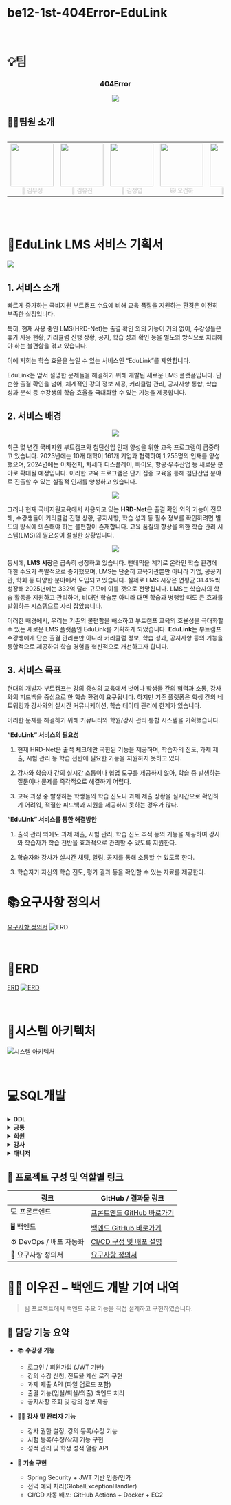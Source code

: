 # be12-1st-404Error-EduLink
<br>

# 💡팀

<div align=center>
  <h3>404Error</h3>
  <img src="./images/team.png" /> <br>
</div>

## 🤼‍♂️팀원 소개 

<div style="display: flex; justify-content: center;">
  <table  align="center">
    <tbody>
      <tr>
        <td align="center"><a href="https://github.com/museongkim0" style="text-decoration: none; color: lightgray;"><img src="./images/팀원소개/ms.jpg" width="100px;" height="100px;" background-size="cover;" alt=""/><br /><sub><b> 🐯 김무성</b></sub></a><br /></td>
        <td align="center"><a href="https://github.com/kuj7882" style="text-decoration: none; color: lightgray;"><img src="./images/팀원소개/yj.jpg" width="100px;"  alt=""/><br /><sub><b> 🐶 김유진</b></sub></a><br /></td>
        <td align="center"><a href="https://github.com/GoodLeaf" style="text-decoration: none; color: lightgray;"><img src="./images/팀원소개/jy.png" width="100px;" height="100px;" alt=""/><br /><sub><b> 🐺 김정엽</b></sub></a><br /></td>
        <td align="center"><a href="https://github.com/gunha0405" style="text-decoration: none; color: lightgray;"><img src="./images/팀원소개/gh.jpg" width="100px;" alt=""/><br /><sub><b> 🐱 오건하</b></sub></a><br /></td>
        <td align="center"><a href="https://github.com/leewoojin12" style="text-decoration: none; color: lightgray;"><img src="./images/팀원소개/wj.jpg" width="100px;" alt=""/><br /><sub><b> 🦁 이우진</b></sub></a><br /></td>
      </tr>
    </tbody>
  </table>
</div>
<br>

<br>
<!--
<div align=center>
	<h2>📚 Tech Stack 📚</h2>
	<p>✨ Platforms & Languages ✨</p>
</div>
<div align="center">
	<br>
	<img src="https://img.shields.io/badge/SpringBoot-6DB33F?style=flat&logo=SpringBoot&logoColor=white" />
        <img src="https://img.shields.io/badge/Java-007396?style=flat&logo=Conda-Forge&logoColor=white" />
	<br>
	<img src="https://img.shields.io/badge/MariaDB-003545?style=flat&logo=MariaDB&logoColor=white" />
</div>
<br>
<div align=center>
	<h2>🛠 Tools 🛠</h2>
</div>
<div align=center>
	<img src="https://img.shields.io/badge/IntelliJIDEA-000000.svg?style=flat&logo=intellij-idea&logoColor=white" />
	<img src="https://img.shields.io/badge/GitHub-181717?style=flat&logo=GitHub&logoColor=white" />
</div>
<br>
<br>
-->

# 📌EduLink LMS 서비스 기획서
<img src="./images/service.png" /> <br>

## 1. 서비스 소개

빠르게 증가하는 국비지원 부트캠프 수요에 비해 교육 품질을 지원하는 환경은 여전히 부족한 실정입니다.  
 
특히, 현재 사용 중인 LMS(HRD-Net)는 출결 확인 외의 기능이 거의 없어, 수강생들은 휴가 사용 현황, 커리큘럼 진행 상황, 공지, 학습 성과 확인 등을 별도의 방식으로 처리해야 하는 불편함을 겪고 있습니다.  

이에 저희는 학습 효율을 높일 수 있는 서비스인 “EduLink”를 제안합니다.  

EduLink는 앞서 설명한 문제들을 해결하기 위해 개발된 새로운 LMS 플랫폼입니다. 단순한 출결 확인을 넘어, 체계적인 강의 정보 제공, 커리큘럼 관리, 공지사항 통합, 학습 성과 분석 등 수강생의 학습 효율을 극대화할 수 있는 기능을 제공합니다.

## 2. 서비스 배경

<div style="text-align: center;">
  <img src="./images/background1.png" /> <br>
</div>

최근 몇 년간 국비지원 부트캠프와 첨단산업 인재 양성을 위한 교육 프로그램이 급증하고 있습니다. 2023년에는 10개 대학이 161개 기업과 협력하여 1,255명의 인재를 양성했으며, 2024년에는 이차전지, 차세대 디스플레이, 바이오, 항공·우주산업 등 새로운 분야로 확대될 예정입니다. 이러한 교육 프로그램은 단기 집중 교육을 통해 첨단산업 분야로 진출할 수 있는 실질적 인재를 양성하고 있습니다.

<div style="text-align: center;">
  <img src="./images/background2.png" /> <br>
</div>

그러나 현재 국비지원교육에서 사용되고 있는 **HRD-Net**은 출결 확인 외의 기능이 전무해, 수강생들이 커리큘럼 진행 상황, 공지사항, 학습 성과 등 필수 정보를 확인하려면 별도의 방식에 의존해야 하는 불편함이 존재합니다. 교육 품질의 향상을 위한 학습 관리 시스템(LMS)의 필요성이 절실한 상황입니다.

<div style="text-align: center;">
  <img src="./images/background3.png" /> <br>
</div>

동시에, **LMS 시장**은 급속히 성장하고 있습니다. 팬데믹을 계기로 온라인 학습 환경에 대한 수요가 폭발적으로 증가했으며, LMS는 단순히 교육기관뿐만 아니라 기업, 공공기관, 학회 등 다양한 분야에서 도입되고 있습니다. 실제로 LMS 시장은 연평균 31.4%씩 성장해 2025년에는 332억 달러 규모에 이를 것으로 전망됩니다. LMS는 학습자의 학습 활동을 지원하고 관리하며, 비대면 학습뿐 아니라 대면 학습과 병행할 때도 큰 효과를 발휘하는 시스템으로 자리 잡았습니다.

이러한 배경에서, 우리는 기존의 불편함을 해소하고 부트캠프 교육의 효율성을 극대화할 수 있는 새로운 LMS 플랫폼인 EduLink를 기획하게 되었습니다. **EduLink**는 부트캠프 수강생에게 단순 출결 관리뿐만 아니라 커리큘럼 정보, 학습 성과, 공지사항 등의 기능을 통합적으로 제공하여 학습 경험을 혁신적으로 개선하고자 합니다.


## 3. 서비스 목표

현대의 개발자 부트캠프는 강의 중심의 교육에서 벗어나 학생들 간의 협력과 소통, 강사와의 피드백을 중심으로 한 학습 환경이 요구됩니다. 하지만 기존 플랫폼은 학생 간의 네트워킹과 강사와의 실시간 커뮤니케이션, 학습 데이터 관리에 한계가 있습니다. 

이러한 문제를 해결하기 위해 커뮤니티와 학원/강사 관리 통합 시스템을 기획했습니다.

**“EduLink” 서비스의 필요성** 
1) 현재 HRD-Net은 출석 체크에만 국한된 기능을 제공하며, 학습자의 진도, 과제 제출, 시험 관리 등 학습 전반에 필요한 기능을 지원하지 못하고 있다.
2) 강사와 학습자 간의 실시간 소통이나 협업 도구를 제공하지 않아, 학습 중 발생하는 질문이나 문제를 즉각적으로 해결하기 어렵다.

3) 교육 과정 중 발생하는 학생들의 학습 진도나 과제 제출 상황을 실시간으로 확인하기 어려워, 적절한 피드백과 지원을 제공하지 못하는 경우가 많다.


**“EduLink” 서비스를 통한 해결방안**
1) 출석 관리 외에도 과제 제출, 시험 관리, 학습 진도 추적 등의 기능을 제공하여 강사와 학습자가 학습 전반을 효과적으로 관리할 수 있도록 지원한다.


2) 학습자와 강사가 실시간 채팅, 알림, 공지를 통해 소통할 수 있도록 한다.

3) 학습자가 자신의 학습 진도, 평가 결과 등을 확인할 수 있는 자료를 제공한다.



# 📚요구사항 정의서


<a href="/planning_document/02. 요구사항 정의서(2팀).xlsx">요구사항 정의서<a/>
![ERD](/images/requirement.png)


<br>

# 🐸ERD

[ERD](https://www.erdcloud.com/d/JN9kEWsGQtke5x2KW)
[![ERD](/images/erd.png)](https://www.erdcloud.com/d/JN9kEWsGQtke5x2KW)
<br>


<br>

# 🐳시스템 아키텍처

![시스템 아키텍처](/images/sys_arc.png)

<br>

# 💻SQL개발
<details>
	<summary> <b> DDL </b> </summary>
  <p>
	<a href="/planning_document/Team404 DDL.sql">DDL sql파일</a><br>
  <img src="./images/ddl.png" /> <br>
  <br>
  </p>
</details>

<details><summary> <b> 공통 </b> </summary>
<p>
	
- 회원가입

- 로그인
<img src="./images/query_img/sql9.png" /> <br>

- 회원 정보 수정 <br>
<img src="./images/query_img/sql10.png" /> <br>

- ID PASSWORD 찾기 <br>
<img src="./images/query_img/sql8.png" /> <br>



 <br>
 
</p>
</details>

<details><summary> <b> 회원 </b> </summary>
<p>
	
- 합격한 부트캠프 등록 신청
<img src="./images/query_img/sql19.png" /> <br>

- 커리큘럼  확인 <br>
<img src="./images/query_img/sql17.png" /> <br>
- 출결 확인 <br>
<img src="./images/query_img/sql16.png" /> <br>
- 입실 <br>
<img src="./images/query_img/sql6.png" /> <br>
- 퇴실 <br>
<img src="./images/query_img/sql7.png" /> <br>
- 외출 <br>
<img src="./images/query_img/sql5.png" /> <br>
- 공지사항 확인 <br>
<img src="./images/query_img/sql15.png" /> <br>
- 수업 및 강사 정보 열람 <br>
<img src="./images/query_img/sql14.png" /> <br>



 <br>
 
</p>
</details>

<details><summary> <b> 강사 </b> </summary>
<p>
	
- 시험 점수 확인 <br>
<img src="./images/query_img/sql1.png" /> <br>

 <br>
 
</p>
</details>

<details><summary> <b> 매니저 </b> </summary>
<p>
	
- 시험을 등록,수정,삭제 <br>
<img src="./images/query_img/sql18.png" /> <br>

- 강사 권한 설정 <br>
<img src="./images/query_img/sql13.png" /> <br>
<img src="./images/query_img/sql12.png" /> <br>
- 새로운 수업 등록(생성) <br>
<img src="./images/query_img/sql11.png" /> <br>
- 학생 정보 조회 <br>
<img src="./images/query_img/sql4.png" /> <br>
- 매니저 권한 설정 <br>
<img src="./images/query_img/sql3.png" /> <br>
<img src="./images/query_img/sql2.png" /> <br>

 <br>
 
</p>
</details>

 

 
## 🔗 프로젝트 구성 및 역할별 링크

| 링크 | GitHub / 결과물 링크 |
|------|---------------------|
| 💻 프론트엔드 | [프론트엔드 GitHub 바로가기](https://github.com/beyond-sw-camp/be12-2nd-404Error-EduLink) |
| 🖥 백엔드 | [백엔드 GitHub 바로가기](https://github.com/beyond-sw-camp/be12-3rd-404Error-EduLink) |
| ⚙️ DevOps / 배포 자동화 | [CI/CD 구성 및 배포 설명](https://github.com/beyond-sw-camp/be12-4th-404Error-EduLink) |
| 📄 요구사항 정의서 | [요구사항 정의서 ](https://docs.google.com/spreadsheets/d/1nRkm9AtCQVVllGa76H2AEJyB0iz8IZPo/edit?gid=2016348788#gid=2016348788) |



# 🧑‍💻 이우진 – 백엔드 개발 기여 내역

> 팀 프로젝트에서 백엔드 주요 기능을 직접 설계하고 구현하였습니다.

## 🔧 담당 기능 요약

- 📚 **수강생 기능**
  - 로그인 / 회원가입 (JWT 기반)
  - 강의 수강 신청, 진도율 계산 로직 구현
  - 과제 제출 API (파일 업로드 포함)
  - 출결 기능(입실/퇴실/외출) 백엔드 처리
  - 공지사항 조회 및 강의 정보 제공

- 🧑‍🏫 **강사 및 관리자 기능**
  - 강사 권한 설정, 강의 등록/수정 기능
  - 시험 등록/수정/삭제 기능 구현
  - 성적 관리 및 학생 성적 열람 API

- 🔐 **기술 구현**
  - Spring Security + JWT 기반 인증/인가
  - 전역 예외 처리(GlobalExceptionHandler)
  - CI/CD 자동 배포: GitHub Actions + Docker + EC2


